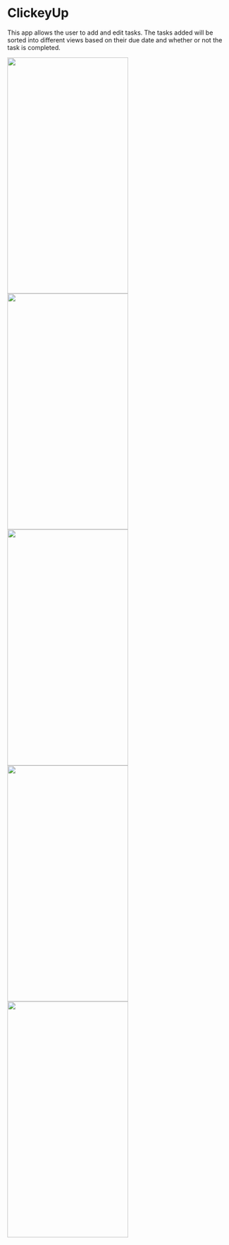 # ClickeyUp

This app allows the user to add and edit tasks. The tasks added will be sorted into different views based on their due date and whether or not the task is completed. 

<img src="https://github.com/appteamcarolina/s23-academy-mp04-wordey-brynnedel/blob/ae63c17e9936051615aeb3a0288dd5a8264ca874/3835BDD6-F40B-4007-A9B3-0EA897F07E4E.jpeg" width="274" height="535">
<img src="https://github.com/appteamcarolina/s23-academy-mp04-wordey-brynnedel/blob/ae63c17e9936051615aeb3a0288dd5a8264ca874/3835BDD6-F40B-4007-A9B3-0EA897F07E4E.jpeg" width="274" height="535">
<img src="https://github.com/appteamcarolina/s23-academy-mp04-wordey-brynnedel/blob/ae63c17e9936051615aeb3a0288dd5a8264ca874/3835BDD6-F40B-4007-A9B3-0EA897F07E4E.jpeg" width="274" height="535">
<img src="https://github.com/appteamcarolina/s23-academy-mp04-wordey-brynnedel/blob/ae63c17e9936051615aeb3a0288dd5a8264ca874/3835BDD6-F40B-4007-A9B3-0EA897F07E4E.jpeg" width="274" height="535">
<img src="https://github.com/appteamcarolina/s23-academy-mp04-wordey-brynnedel/blob/ae63c17e9936051615aeb3a0288dd5a8264ca874/3835BDD6-F40B-4007-A9B3-0EA897F07E4E.jpeg" width="274" height="535">
